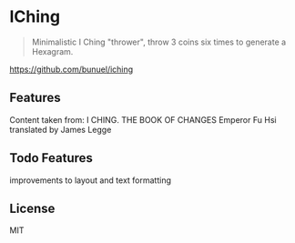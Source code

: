 # IChing

> Minimalistic I Ching "thrower", throw 3 coins six times to generate a Hexagram.

https://github.com/bunuel/iching

## Features

Content taken from:
I CHING. THE BOOK OF CHANGES
Emperor Fu Hsi
translated by James Legge

## Todo Features

improvements to layout and text formatting

## License

MIT
